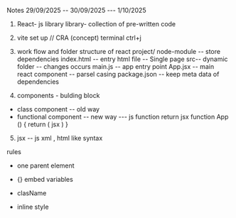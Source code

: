 Notes
29/09/2025 -- 30/09/2025  --- 1/10/2025

1. React- js library
library- collection of pre-written code
2. vite set up // CRA (concept)
terminal ctrl+j
3. work flow and folder structure of react
project/
node-module -- store dependencies
index.html -- entry html file -- Single page
src-- dynamic folder -- changes occurs
main.js -- app entry point
App.jsx -- main react component -- parsel casing
package.json -- keep meta data of dependencies

4. components - bulding block
* class component -- old way
* functional component -- new way
--- js function return jsx
function App () {
return (
jsx
)
}

5. jsx -- js xml , html like syntax

rules
* one parent element

* {} embed variables
* clasName
* inline style